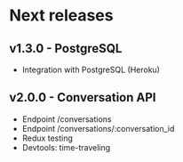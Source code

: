 # Next releases

## v1.3.0 - PostgreSQL

- Integration with PostgreSQL (Heroku)

## v2.0.0 - Conversation API

- Endpoint /conversations
- Endpoint /conversations/:conversation_id
- Redux testing
- Devtools: time-traveling
